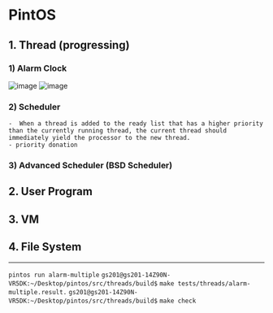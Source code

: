 # PintOS

## 1. Thread (progressing)
### 1) Alarm Clock
![image](https://user-images.githubusercontent.com/81512075/186709398-5358a3f6-97f0-4d59-b4ce-08bb008c3270.png)
![image](https://user-images.githubusercontent.com/81512075/186709495-cb2404d7-e8d9-4ba3-8db9-5acf0da6b30d.png)

### 2) Scheduler
    -  When a thread is added to the ready list that has a higher priority than the currently running thread, the current thread should immediately yield the processor to the new thread.
    - priority donation
### 3) Advanced Scheduler (BSD Scheduler)

## 2. User Program

## 3. VM

## 4. File System

 -------------------------------------
`pintos run alarm-multiple`
`gs201@gs201-14Z90N-VR5DK:~/Desktop/pintos/src/threads/build$` `make tests/threads/alarm-multiple.result.`
`gs201@gs201-14Z90N-VR5DK:~/Desktop/pintos/src/threads/build$` `make check`
